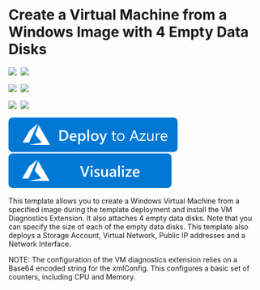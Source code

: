 # Create a Virtual Machine from a Windows Image with 4 Empty Data Disks

<IMG SRC="https://azurequickstartsservice.blob.core.windows.net/badges/101-vm-multiple-data-disk/PublicLastTestDate.svg" />&nbsp;
<IMG SRC="https://azurequickstartsservice.blob.core.windows.net/badges/101-vm-multiple-data-disk/PublicDeployment.svg" />&nbsp;

<IMG SRC="https://azurequickstartsservice.blob.core.windows.net/badges/101-vm-multiple-data-disk/FairfaxLastTestDate.svg" />&nbsp;
<IMG SRC="https://azurequickstartsservice.blob.core.windows.net/badges/101-vm-multiple-data-disk/FairfaxDeployment.svg" />&nbsp;

<IMG SRC="https://azurequickstartsservice.blob.core.windows.net/badges/101-vm-multiple-data-disk/BestPracticeResult.svg" />&nbsp;
<IMG SRC="https://azurequickstartsservice.blob.core.windows.net/badges/101-vm-multiple-data-disk/CredScanResult.svg" />&nbsp;

<a href="https://portal.azure.com/#create/Microsoft.Template/uri/https%3A%2F%2Fraw.githubusercontent.com%2FAzure%2Fazure-quickstart-templates%2Fmaster%2F101-vm-multiple-data-disk%2Fazuredeploy.json" target="_blank">
    <img src="https://raw.githubusercontent.com/Azure/azure-quickstart-templates/master/1-CONTRIBUTION-GUIDE/images/deploytoazure.svg?sanitize=true"/>
</a>
<a href="http://armviz.io/#/?load=https%3A%2F%2Fraw.githubusercontent.com%2FAzure%2Fazure-quickstart-templates%2Fmaster%2F101-vm-multiple-data-disk%2Fazuredeploy.json" target="_blank">
    <img src="https://raw.githubusercontent.com/Azure/azure-quickstart-templates/master/1-CONTRIBUTION-GUIDE/images/visualizebutton.svg?sanitize=true"/>
</a>

This template allows you to create a Windows Virtual Machine from a specified image during the template deployment and install the VM Diagnostics Extension. It also attaches 4 empty data disks. Note that you can specify the size of each of the empty data disks. This template also deploys a Storage Account, Virtual Network, Public IP addresses and a Network Interface.

NOTE: The configuration of the VM diagnostics extension relies on a Base64 encoded string for the xmlConfig. This configures a basic set of counters, including CPU and Memory. 

